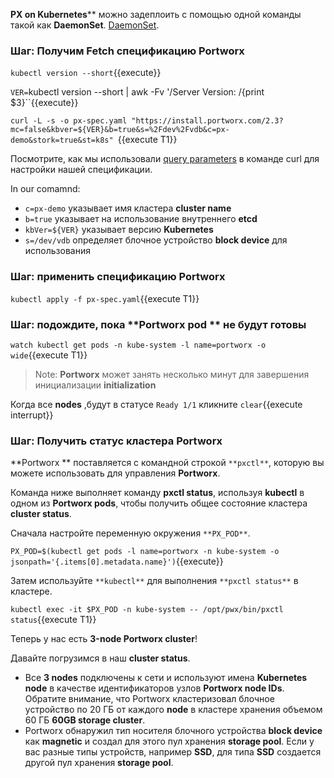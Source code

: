 **PX on Kubernetes**** можно задеплоить с помощью одной команды такой как **DaemonSet**. [DaemonSet](https://kubernetes.io/docs/concepts/workloads/controllers/daemonset/).

### Шаг: Получим **Fetch** спецификацию **Portworx**

`kubectl version --short`{{execute}}

`VER=`kubectl version --short | awk -Fv '/Server Version: /{print $3}``{{execute}}

`curl -L -s -o px-spec.yaml "https://install.portworx.com/2.3?mc=false&kbver=${VER}&b=true&s=%2Fdev%2Fvdb&c=px-demo&stork=true&st=k8s" `{{execute T1}}

Посмотрите, как мы использовали  [query parameters](https://docs.portworx.com/scheduler/kubernetes/install.html#generating-the-spec) в команде curl для настройки нашей спецификации.

In our comamnd:
- `c=px-demo` указывает имя кластера **cluster name**
- `b=true` указывает на использование внутреннего **etcd**
- `kbVer=${VER}` указывает версию **Kubernetes**
- `s=/dev/vdb` определяет блочное устройство **block device** для использования

### Шаг: применить спецификацию **Portworx**

`kubectl apply -f px-spec.yaml`{{execute T1}}

### Шаг: подождите, пока **Portworx pod ** не будут готовы

`watch kubectl get pods -n kube-system -l name=portworx -o wide`{{execute T1}}

> Note: **Portworx** может занять несколько минут для завершения инициализации **initialization**

Когда все **nodes** ,будут в статусе `Ready 1/1` кликните ```clear```{{execute interrupt}}

### Шаг: Получить статус кластера **Portworx**

**Portworx ** поставляется с командной строкой `**pxctl**`, которую вы можете использовать для управления **Portworx**.

Команда ниже выполняет команду **pxctl status**, используя **kubectl** в одном из **Portworx pods**, чтобы получить общее состояние кластера **cluster status**.

Сначала настройте переменную окружения `**PX_POD**`.

`PX_POD=$(kubectl get pods -l name=portworx -n kube-system -o jsonpath='{.items[0].metadata.name}')`{{execute}}

Затем используйте `**kubectl**` для выполнения `**pxctl status**` в кластере.

`kubectl exec -it $PX_POD -n kube-system -- /opt/pwx/bin/pxctl status`{{execute T1}}

Теперь у нас есть **3-node Portworx cluster**!

Давайте погрузимся в наш **cluster status**.
- Все **3 nodes** подключены к сети и используют имена **Kubernetes node**  в качестве идентификаторов узлов **Portworx node IDs**. Обратите внимание, что Portworx кластеризовал блочное устройство по 20 ГБ от каждого **node** в кластере хранения объемом 60 ГБ **60GB storage cluster**.
- Portworx обнаружил тип носителя блочного устройства **block device** как **magnetic** и создал для этого пул хранения **storage pool**. Если у вас разные типы устройств, например **SSD**, для типа **SSD** создается другой пул хранения **storage pool**.
